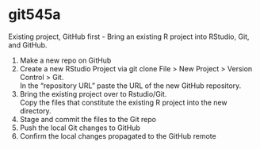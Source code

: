 # git545a 
Existing project, GitHub first - Bring an existing R project into RStudio, Git, and GitHub.

1. Make a new repo on GitHub
2. Create a new RStudio Project via git clone 
   File > New Project > Version Control > Git.  
   In the “repository URL” paste the URL of the new GitHub repository. 
3. Bring the existing project over to Rstudio/Git.  
   Copy the files that constitute the existing R project into the new directory.
4. Stage and commit the files to the Git repo
5. Push the local Git changes to GitHub
6. Confirm the local changes propagated to the GitHub remote
